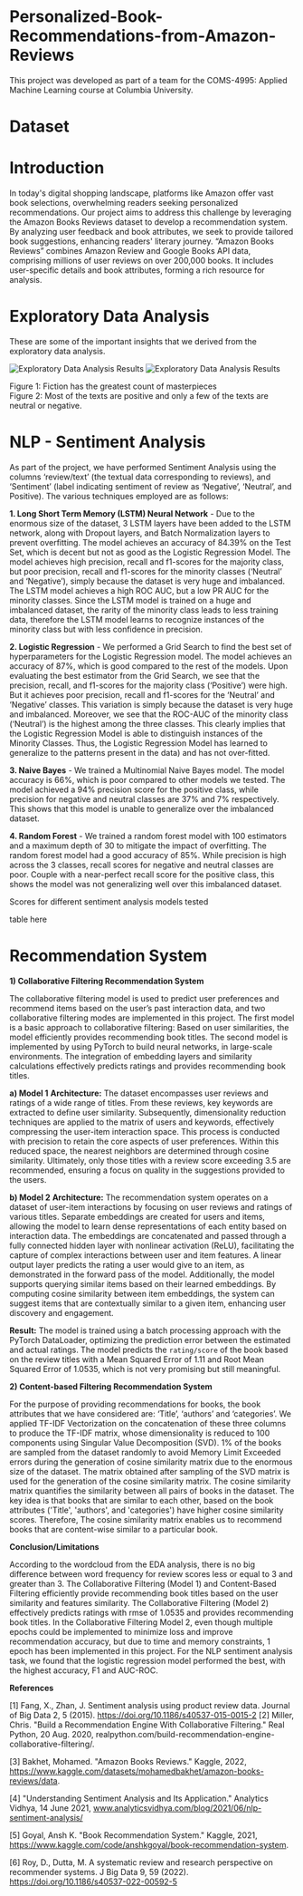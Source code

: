 # Personalized-Book-Recommendations-from-Amazon-Reviews

This project was developed as part of a team for the COMS-4995: Applied Machine Learning course at Columbia University.

# Dataset

# Introduction

In today's digital shopping landscape, platforms like Amazon offer vast book selections, overwhelming readers seeking personalized recommendations. Our project aims to address this challenge by leveraging the Amazon Books Reviews dataset to develop a recommendation system. By analyzing user feedback and book attributes, we seek to provide tailored book suggestions, enhancing readers' literary journey.  “Amazon Books Reviews” combines Amazon Review and Google Books API data, comprising millions of user reviews on over 200,000 books. It includes user-specific details and book attributes, forming a rich resource for analysis.

# Exploratory Data Analysis

These are some of the important insights that we derived from the exploratory data analysis.

![Exploratory Data Analysis Results]("images\top_genre_counts.png")
![Exploratory Data Analysis Results]("images\distribution_of_sentiments.png")

Figure 1: Fiction has the greatest count of masterpieces                
Figure 2: Most of the texts are positive and only a few of the texts are neutral or negative.

# NLP - Sentiment Analysis

As part of the project, we have performed Sentiment Analysis using the columns ‘review/text’ (the textual data corresponding to reviews), and ‘Sentiment’ (label indicating sentiment of review as ‘Negative’, ‘Neutral’, and Positive). The various techniques employed are as follows:

**1. Long Short Term Memory (LSTM) Neural Network** - Due to the enormous size of the dataset, 3 LSTM layers have been added to the LSTM network, along with Dropout layers, and Batch Normalization layers to prevent overfitting. The model achieves an accuracy of 84.39% on the Test Set, which is decent but not as good as the Logistic Regression Model. The model achieves high precision, recall and f1-scores for the majority class, but poor precision, recall and f1-scores for the minority classes (‘Neutral’ and ‘Negative’), simply because the dataset is very huge and imbalanced. The LSTM model achieves a high ROC AUC, but a low PR AUC for the minority classes. Since the LSTM model is trained on a huge and imbalanced dataset, the rarity of the minority class leads to less training data, therefore the LSTM model learns to recognize instances of the minority class but with less confidence in precision.  

**2. Logistic Regression** - We performed a Grid Search to find the best set of hyperparameters for the Logistic Regression model. The model achieves an accuracy of 87%, which is good compared to the rest of the models. Upon evaluating the best estimator from the Grid Search, we see that the precision, recall, and f1-scores for the majority class (‘Positive’) were high. But it achieves poor precision, recall and f1-scores for the ‘Neutral’ and ‘Negative’ classes. This variation is simply because the dataset is very huge and imbalanced. Moreover, we see that the ROC-AUC of the minority class (‘Neutral’) is the highest among the three classes. This clearly implies that the Logistic Regression Model is able to distinguish instances of the Minority Classes. Thus, the Logistic Regression Model has learned to generalize to the patterns present in the data) and has not over-fitted.

**3. Naive Bayes** -  We trained a Multinomial Naive Bayes model. The model accuracy is 66%, which is poor compared to other models we tested. The model achieved a 94% precision score for the positive class, while precision for negative and neutral classes are 37% and 7% respectively. This shows that this model is unable to generalize over the imbalanced dataset.

**4. Random Forest** - We trained a random forest model with 100 estimators and a maximum depth of 30 to mitigate the impact of overfitting. The random forest model had a good accuracy of 85%. While precision is high across the 3 classes, recall scores for negative and neutral classes are poor. Couple with a near-perfect recall score for the positive class, this shows the model was not generalizing well over this imbalanced dataset.

Scores for different sentiment analysis models tested

table here

# Recommendation System

**1) Collaborative Filtering Recommendation System**

The collaborative filtering model is used to predict user preferences and recommend items based on the user’s past interaction data, and two collaborative filtering modes are implemented in this project. The first model is a basic approach to collaborative filtering: Based on user similarities, the model efficiently provides recommending book titles. The second model is implemented by using PyTorch to build neural networks, in large-scale environments. The integration of embedding layers and similarity calculations effectively predicts ratings and provides recommending book titles.

**a) Model 1**
**Architecture:** The dataset encompasses user reviews and ratings of a wide range of titles. From these reviews, key keywords are extracted to define user similarity. Subsequently, dimensionality reduction techniques are applied to the matrix of users and keywords, effectively compressing the user-item interaction space. This process is conducted with precision to retain the core aspects of user preferences. Within this reduced space, the nearest neighbors are determined through cosine similarity. Ultimately, only those titles with a review score exceeding 3.5 are recommended, ensuring a focus on quality in the suggestions provided to the users.

**b) Model 2**
**Architecture:**  The recommendation system operates on a dataset of user-item interactions by focusing on user reviews and ratings of various titles. Separate embeddings are created for users and items, allowing the model to learn dense representations of each entity based on interaction data. The embeddings are concatenated and passed through a fully connected hidden layer with nonlinear activation (ReLU), facilitating the capture of complex interactions between user and item features. A linear output layer predicts the rating a user would give to an item, as demonstrated in the forward pass of the model. Additionally, the model supports querying similar items based on their learned embeddings. By computing cosine similarity between item embeddings, the system can suggest items that are contextually similar to a given item, enhancing user discovery and engagement.

**Result:** The model is trained using a batch processing approach with the PyTorch DataLoader, optimizing the prediction error between the estimated and actual ratings. The model predicts the `rating/score` of the book based on the review titles with a Mean Squared Error of 1.11 and Root Mean Squared Error of 1.0535, which is not very promising but still meaningful. 

**2) Content-based Filtering Recommendation System**

For the purpose of providing recommendations for books, the book attributes that we have considered are: ‘Title’, ‘authors’ and ‘categories’. We applied TF-IDF Vectorization on the concatenation of these three columns to produce the TF-IDF matrix, whose dimensionality is reduced to 100 components using Singular Value Decomposition (SVD). 1% of the books are sampled from the dataset randomly to avoid Memory Limit Exceeded errors during the generation of cosine similarity matrix due to the enormous size of the dataset. The matrix obtained after sampling of the SVD matrix is used for the generation of the cosine similarity matrix. The cosine similarity matrix quantifies the similarity between all pairs of books in the dataset. The key idea is that books that are similar to each other, based on the book attributes ('Title', 'authors', and 'categories') have higher cosine similarity scores. Therefore, The cosine similarity matrix enables us to recommend books that are content-wise similar to a particular book.       

**Conclusion/Limitations**


According to the wordcloud from the EDA analysis, there is no big difference between word frequency for review scores less or equal to 3 and greater than 3. The Collaborative Filtering (Model 1) and Content-Based Filtering efficiently provide recommending book titles based on the user similarity and features similarity. The Collaborative Filtering (Model 2) effectively predicts ratings with rmse of 1.0535 and provides recommending book titles. In the Collaborative Filtering Model 2, even though multiple epochs could be implemented to minimize loss and improve recommendation accuracy, but due to time and memory constraints, 1 epoch has been implemented in this project. For the NLP sentiment analysis task, we found that the logistic regression model performed the best, with the highest accuracy, F1 and AUC-ROC.

**References**

[1] Fang, X., Zhan, J. Sentiment analysis using product review data. Journal of Big Data 2, 5 (2015). https://doi.org/10.1186/s40537-015-0015-2
[2] Miller, Chris. "Build a Recommendation Engine With Collaborative Filtering." Real Python, 20 Aug. 2020, realpython.com/build-recommendation-engine-collaborative-filtering/.

[3] Bakhet, Mohamed. "Amazon Books Reviews." Kaggle, 2022, https://www.kaggle.com/datasets/mohamedbakhet/amazon-books-reviews/data.

[4] "Understanding Sentiment Analysis and Its Application." Analytics Vidhya, 14 June 2021, www.analyticsvidhya.com/blog/2021/06/nlp-sentiment-analysis/

[5] Goyal, Ansh K. "Book Recommendation System." Kaggle, 2021, https://www.kaggle.com/code/anshkgoyal/book-recommendation-system.

[6] Roy, D., Dutta, M. A systematic review and research perspective on recommender systems. J Big Data 9, 59 (2022). https://doi.org/10.1186/s40537-022-00592-5
